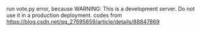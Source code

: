 run vote.py error, because WARNING: This is a development server. Do not use it in a production deployment.
codes from https://blog.csdn.net/qq_27695659/article/details/88847869
